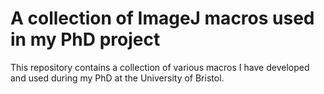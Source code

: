# A collection of ImageJ macros used in my PhD project

This repository contains a collection of various macros I have developed and used during my PhD at the University of Bristol.
